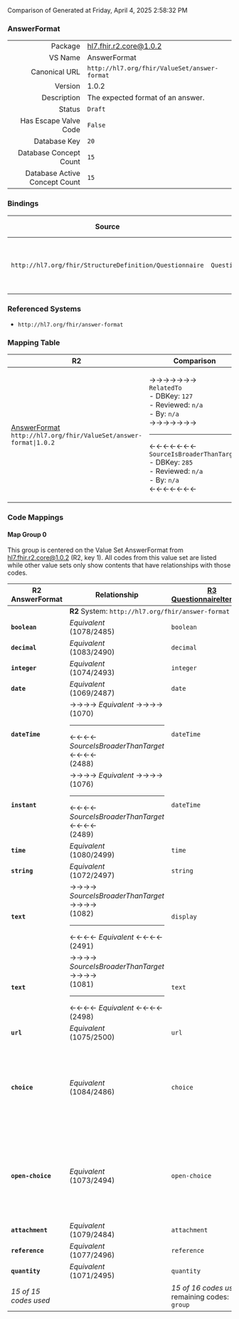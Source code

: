 Comparison of 
Generated at Friday, April 4, 2025 2:58:32 PM

### AnswerFormat

|      |     |
| ---: | --- |
| Package | hl7.fhir.r2.core@1.0.2 |
| VS Name | AnswerFormat |
| Canonical URL | `http://hl7.org/fhir/ValueSet/answer-format` |
| Version | 1.0.2 |
| Description | The expected format of an answer. |
| Status | `Draft` |
| Has Escape Valve Code | `False` |
| Database Key | `20` |
| Database Concept Count | `15` |
| Database Active Concept Count | `15` |
### Bindings

| Source | Element | Binding | Strength | Element Short |
| ------ | ------- | ------- | -------- | ------------- |
| `http://hl7.org/fhir/StructureDefinition/Questionnaire` | `Questionnaire.group.question.type` | `http://hl7.org/fhir/ValueSet/answer-format` | `Required` | boolean \| decimal \| integer \| date \| dateTime + |

### Referenced Systems

* `http://hl7.org/fhir/answer-format`
### Mapping Table

| R2 | Comparison | R3 | Comparison | R4 | Comparison | R4B | Comparison | R5
| --- | --- | --- | --- | --- | --- | --- | --- | ---
| [AnswerFormat](/docs/R2/ValueSets/AnswerFormat.md)<br/> `http://hl7.org/fhir/ValueSet/answer-format\|1.0.2` | →→→→→→→<br/>`RelatedTo`<br/>- DBKey: `127`<br/>- Reviewed: `n/a`<br/>- By: `n/a`<br/>→→→→→→→<hr/>←←←←←←←<br/>`SourceIsBroaderThanTarget`<br/>- DBKey: `285`<br/>- Reviewed: `n/a`<br/>- By: `n/a`<br/>←←←←←←←| [QuestionnaireItemType](/docs/R3/ValueSets/QuestionnaireItemType.md)<br/> `http://hl7.org/fhir/ValueSet/item-type\|3.0.2` | →→→→→→→<br/>`Equivalent`<br/>- DBKey: `486`<br/>- Reviewed: `n/a`<br/>- By: `n/a`<br/>→→→→→→→<hr/>←←←←←←←<br/>`Equivalent`<br/>- DBKey: `709`<br/>- Reviewed: `n/a`<br/>- By: `n/a`<br/>←←←←←←←| [QuestionnaireItemType](/docs/R4/ValueSets/QuestionnaireItemType.md)<br/> `http://hl7.org/fhir/ValueSet/item-type\|4.0.1` | →→→→→→→<br/>`Equivalent`<br/>- DBKey: `1559`<br/>- Reviewed: `n/a`<br/>- By: `n/a`<br/>→→→→→→→<hr/>←←←←←←←<br/>`Equivalent`<br/>- DBKey: `1560`<br/>- Reviewed: `n/a`<br/>- By: `n/a`<br/>←←←←←←←| [QuestionnaireItemType](/docs/R4B/ValueSets/QuestionnaireItemType.md)<br/> `http://hl7.org/fhir/ValueSet/item-type\|4.3.0` | →→→→→→→<br/>`SourceIsNarrowerThanTarget`<br/>- DBKey: `970`<br/>- Reviewed: `n/a`<br/>- By: `n/a`<br/>→→→→→→→<hr/>←←←←←←←<br/>`SourceIsBroaderThanTarget`<br/>- DBKey: `1231`<br/>- Reviewed: `n/a`<br/>- By: `n/a`<br/>←←←←←←←| [QuestionnaireItemType](/docs/R5/ValueSets/QuestionnaireItemType.md)<br/> `http://hl7.org/fhir/ValueSet/item-type\|5.0.0` 

### Code Mappings


#### Map Group 0

This group is centered on the Value Set AnswerFormat from hl7.fhir.r2.core@1.0.2 (R2, key 1).
All codes from this value set are listed while other value sets only show contents that have relationships with those codes.

| R2 AnswerFormat| Relationship | [R3 QuestionnaireItemType](/docs/R3/ValueSets/QuestionnaireItemType.md)| Relationship | [R4 QuestionnaireItemType](/docs/R4/ValueSets/QuestionnaireItemType.md)| Relationship | [R4B QuestionnaireItemType](/docs/R4B/ValueSets/QuestionnaireItemType.md)| Relationship | [R5 QuestionnaireItemType](/docs/R5/ValueSets/QuestionnaireItemType.md)
| --- | --- | --- | --- | --- | --- | --- | --- | ---
| <td colspan="8">**R2** System: `http://hl7.org/fhir/answer-format`
| **`boolean`**| _Equivalent_ <br/>(1078/2485)| `boolean`| _Equivalent_ <br/>(4543/6853)| `boolean`| _Equivalent_ <br/>(16330/16331)| `boolean`| _Equivalent_ <br/>(9263/11580)| `boolean`
| **`decimal`**| _Equivalent_ <br/>(1083/2490)| `decimal`| _Equivalent_ <br/>(4547/6857)| `decimal`| _Equivalent_ <br/>(16332/16333)| `decimal`| _Equivalent_ <br/>(9267/11585)| `decimal`
| **`integer`**| _Equivalent_ <br/>(1074/2493)| `integer`| _Equivalent_ <br/>(4540/6850)| `integer`| _Equivalent_ <br/>(16334/16335)| `integer`| _Equivalent_ <br/>(9260/11588)| `integer`
| **`date`**| _Equivalent_ <br/>(1069/2487)| `date`| _Equivalent_ <br/>(4534/6844)| `date`| _Equivalent_ <br/>(16336/16337)| `date`| _Equivalent_ <br/>(9254/11583)| `date`
| **`dateTime`**| →→→→ _Equivalent_ →→→→ <br/>(1070)<hr/>←←←← _SourceIsBroaderThanTarget_ ←←←← <br/>(2488) | `dateTime`| _Equivalent_ <br/>(4535/6845)| `dateTime`| _Equivalent_ <br/>(16338/16339)| `dateTime`| _Equivalent_ <br/>(9255/11584)| `dateTime`
| **`instant`**| →→→→ _Equivalent_ →→→→ <br/>(1076)<hr/>←←←← _SourceIsBroaderThanTarget_ ←←←← <br/>(2489) | `dateTime`| _Equivalent_ <br/>(4535/6845)| `dateTime`| _Equivalent_ <br/>(16338/16339)| `dateTime`| _Equivalent_ <br/>(9255/11584)| `dateTime`
| **`time`**| _Equivalent_ <br/>(1080/2499)| `time`| _Equivalent_ <br/>(4545/6855)| `time`| _Equivalent_ <br/>(16340/16341)| `time`| _Equivalent_ <br/>(9265/11593)| `time`
| **`string`**| _Equivalent_ <br/>(1072/2497)| `string`| _Equivalent_ <br/>(4537/6847)| `string`| _Equivalent_ <br/>(16342/16343)| `string`| _Equivalent_ <br/>(9257/11591)| `string`
| **`text`**| →→→→ _SourceIsBroaderThanTarget_ →→→→ <br/>(1082)<hr/>←←←← _Equivalent_ ←←←← <br/>(2491) | `display`| _Equivalent_ <br/>(4539/6849)| `display`| _Equivalent_ <br/>(16328/16329)| `display`| _Equivalent_ <br/>(9259/11586)| `display`
| **`text`**| →→→→ _SourceIsBroaderThanTarget_ →→→→ <br/>(1081)<hr/>←←←← _Equivalent_ ←←←← <br/>(2498) | `text`| _Equivalent_ <br/>(4546/6856)| `text`| _Equivalent_ <br/>(16344/16345)| `text`| _Equivalent_ <br/>(9266/11592)| `text`
| **`url`**| _Equivalent_ <br/>(1075/2500)| `url`| _Equivalent_ <br/>(4541/6851)| `url`| _Equivalent_ <br/>(16346/16347)| `url`| _Equivalent_ <br/>(9261/11594)| `url`
| **`choice`**| _Equivalent_ <br/>(1084/2486)| `choice`| _Equivalent_ <br/>(4548/6858)| `choice`| _Equivalent_ <br/>(16348/16349)| `choice`| →→→→ _SourceIsNarrowerThanTarget_ →→→→ <br/>(9268)<hr/>←←←← _SourceIsBroaderThanTarget_ ←←←← <br/>(11581) | `coding`
| **`open-choice`**| _Equivalent_ <br/>(1073/2494)| `open-choice`| _Equivalent_ <br/>(4538/6848)| `open-choice`| _Equivalent_ <br/>(16350/16351)| `open-choice`| →→→→ _SourceIsNarrowerThanTarget_ →→→→ <br/>(9258)<hr/>←←←← _SourceIsBroaderThanTarget_ ←←←← <br/>(11582) | `coding`
| **`attachment`**| _Equivalent_ <br/>(1079/2484)| `attachment`| _Equivalent_ <br/>(4544/6854)| `attachment`| _Equivalent_ <br/>(16352/16353)| `attachment`| _Equivalent_ <br/>(9264/11579)| `attachment`
| **`reference`**| _Equivalent_ <br/>(1077/2496)| `reference`| _Equivalent_ <br/>(4542/6852)| `reference`| _Equivalent_ <br/>(16354/16355)| `reference`| _Equivalent_ <br/>(9262/11590)| `reference`
| **`quantity`**| _Equivalent_ <br/>(1071/2495)| `quantity`| _Equivalent_ <br/>(4536/6846)| `quantity`| _Equivalent_ <br/>(16356/16357)| `quantity`| _Equivalent_ <br/>(9256/11589)| `quantity`
| *15 of 15 codes used* | | *15 of 16 codes used* <br/>remaining codes:<br/>`group`| | *15 of 16 codes used* <br/>remaining codes:<br/>`group`| | *15 of 17 codes used* <br/>remaining codes:<br/>`group`, `question`| | *14 of 16 codes used* <br/>remaining codes:<br/>`group`, `question`

